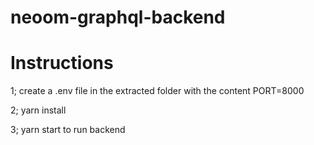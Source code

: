 # neoom-graphql-backend

# Instructions
1; create a .env file in the extracted folder with the content PORT=8000

2; yarn install

3; yarn start to run backend
